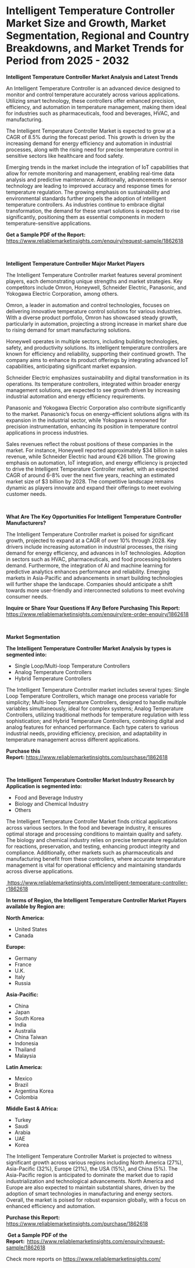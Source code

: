 <p><h1>Intelligent Temperature Controller Market Size and Growth, Market Segmentation, Regional and Country Breakdowns, and Market Trends for Period from 2025 -  2032</h1></p><p><strong>Intelligent Temperature Controller Market Analysis and Latest Trends</strong></p>
<p><p>An Intelligent Temperature Controller is an advanced device designed to monitor and control temperature accurately across various applications. Utilizing smart technology, these controllers offer enhanced precision, efficiency, and automation in temperature management, making them ideal for industries such as pharmaceuticals, food and beverages, HVAC, and manufacturing.</p><p>The Intelligent Temperature Controller Market is expected to grow at a CAGR of 8.5% during the forecast period. This growth is driven by the increasing demand for energy efficiency and automation in industrial processes, along with the rising need for precise temperature control in sensitive sectors like healthcare and food safety. </p><p>Emerging trends in the market include the integration of IoT capabilities that allow for remote monitoring and management, enabling real-time data analysis and predictive maintenance. Additionally, advancements in sensor technology are leading to improved accuracy and response times for temperature regulation. The growing emphasis on sustainability and environmental standards further propels the adoption of intelligent temperature controllers. As industries continue to embrace digital transformation, the demand for these smart solutions is expected to rise significantly, positioning them as essential components in modern temperature-sensitive applications.</p></p>
<p><strong>Get a Sample PDF of the Report:&nbsp;</strong> <a href="https://www.reliablemarketinsights.com/enquiry/request-sample/1862618?utm_campaign=1887&utm_medium=2&utm_source=Github&utm_content=ia&utm_term=16022025&utm_id=intelligent-temperature-controller">https://www.reliablemarketinsights.com/enquiry/request-sample/1862618</a></p>
<p>&nbsp;</p>
<p><strong>Intelligent Temperature Controller Major Market Players</strong></p>
<p><p>The Intelligent Temperature Controller market features several prominent players, each demonstrating unique strengths and market strategies. Key competitors include Omron, Honeywell, Schneider Electric, Panasonic, and Yokogawa Electric Corporation, among others.</p><p>Omron, a leader in automation and control technologies, focuses on delivering innovative temperature control solutions for various industries. With a diverse product portfolio, Omron has showcased steady growth, particularly in automation, projecting a strong increase in market share due to rising demand for smart manufacturing solutions.</p><p>Honeywell operates in multiple sectors, including building technologies, safety, and productivity solutions. Its intelligent temperature controllers are known for efficiency and reliability, supporting their continued growth. The company aims to enhance its product offerings by integrating advanced IoT capabilities, anticipating significant market expansion.</p><p>Schneider Electric emphasizes sustainability and digital transformation in its operations. Its temperature controllers, integrated within broader energy management solutions, are expected to see growth driven by increasing industrial automation and energy efficiency requirements.</p><p>Panasonic and Yokogawa Electric Corporation also contribute significantly to the market. Panasonic’s focus on energy-efficient solutions aligns with its expansion in the industrial sector, while Yokogawa is renowned for precision instrumentation, enhancing its position in temperature control applications in process industries.</p><p>Sales revenues reflect the robust positions of these companies in the market. For instance, Honeywell reported approximately $34 billion in sales revenue, while Schneider Electric had around €26 billion. The growing emphasis on automation, IoT integration, and energy efficiency is projected to drive the Intelligent Temperature Controller market, with an expected CAGR of around 6-8% over the next five years, reaching an estimated market size of $3 billion by 2028. The competitive landscape remains dynamic as players innovate and expand their offerings to meet evolving customer needs.</p></p>
<p>&nbsp;</p>
<p><strong>What Are The Key Opportunities For Intelligent Temperature Controller Manufacturers?</strong></p>
<p><p>The Intelligent Temperature Controller market is poised for significant growth, projected to expand at a CAGR of over 10% through 2028. Key drivers include increasing automation in industrial processes, the rising demand for energy efficiency, and advances in IoT technologies. Adoption in sectors such as HVAC, pharmaceuticals, and food processing bolsters demand. Furthermore, the integration of AI and machine learning for predictive analytics enhances performance and reliability. Emerging markets in Asia-Pacific and advancements in smart building technologies will further shape the landscape. Companies should anticipate a shift towards more user-friendly and interconnected solutions to meet evolving consumer needs.</p></p>
<p><strong>Inquire or Share Your Questions If Any Before Purchasing This Report:</strong> <a href="https://www.reliablemarketinsights.com/enquiry/pre-order-enquiry/1862618?utm_campaign=1887&utm_medium=2&utm_source=Github&utm_content=ia&utm_term=16022025&utm_id=intelligent-temperature-controller">https://www.reliablemarketinsights.com/enquiry/pre-order-enquiry/1862618</a></p>
<p>&nbsp;</p>
<p><strong>Market Segmentation</strong></p>
<p><strong>The Intelligent Temperature Controller Market Analysis by types is segmented into:</strong></p>
<p><ul><li>Single Loop/Multi-loop Temperature Controllers</li><li>Analog Temperature Controllers</li><li>Hybrid Temperature Controllers</li></ul></p>
<p><p>The Intelligent Temperature Controller market includes several types: Single Loop Temperature Controllers, which manage one process variable for simplicity; Multi-loop Temperature Controllers, designed to handle multiple variables simultaneously, ideal for complex systems; Analog Temperature Controllers, utilizing traditional methods for temperature regulation with less sophistication; and Hybrid Temperature Controllers, combining digital and analog features for enhanced performance. Each type caters to various industrial needs, providing efficiency, precision, and adaptability in temperature management across different applications.</p></p>
<p><strong>Purchase this Report:&nbsp;</strong><a href="https://www.reliablemarketinsights.com/purchase/1862618?utm_campaign=1887&utm_medium=2&utm_source=Github&utm_content=ia&utm_term=16022025&utm_id=intelligent-temperature-controller">https://www.reliablemarketinsights.com/purchase/1862618</a></p>
<p>&nbsp;</p>
<p><strong>The Intelligent Temperature Controller Market Industry Research by Application is segmented into:</strong></p>
<p><ul><li>Food and Beverage Industry</li><li>Biology and Chemical Industry</li><li>Others</li></ul></p>
<p><p>The Intelligent Temperature Controller Market finds critical applications across various sectors. In the food and beverage industry, it ensures optimal storage and processing conditions to maintain quality and safety. The biology and chemical industry relies on precise temperature regulation for reactions, preservation, and testing, enhancing product integrity and compliance. Additionally, other markets such as pharmaceuticals and manufacturing benefit from these controllers, where accurate temperature management is vital for operational efficiency and maintaining standards across diverse applications.</p></p>
<p><a href="https://www.reliablemarketinsights.com/intelligent-temperature-controller-r1862618?utm_campaign=1887&utm_medium=2&utm_source=Github&utm_content=ia&utm_term=16022025&utm_id=intelligent-temperature-controller">&nbsp;https://www.reliablemarketinsights.com/intelligent-temperature-controller-r1862618</a></p>
<p><strong>In terms of Region, the Intelligent Temperature Controller Market Players available by Region are:</strong></p>
<p>
    <p> <strong> North America: </strong>
        <ul>
            <li>United States</li>
            <li>Canada</li>
        </ul>
        </p> 
    <p> <strong> Europe: </strong>
        <ul>
            <li>Germany</li>
            <li>France</li>
            <li>U.K.</li>
            <li>Italy</li>
            <li>Russia</li>
        </ul>
        </p> 
    <p> <strong> Asia-Pacific: </strong>
        <ul>
            <li>China</li>
            <li>Japan</li>
            <li>South Korea</li>
            <li>India</li>
            <li>Australia</li>
            <li>China Taiwan</li>
            <li>Indonesia</li>
            <li>Thailand</li>
            <li>Malaysia</li>
        </ul>
        </p> 
    <p> <strong> Latin America: </strong>
        <ul>
            <li>Mexico</li>
            <li>Brazil</li>
            <li>Argentina Korea</li>
            <li>Colombia</li>
        </ul>
        </p> 
    <p> <strong> Middle East & Africa: </strong>
        <ul>
            <li>Turkey</li>
            <li>Saudi</li>
            <li>Arabia</li>
            <li>UAE</li>
            <li>Korea</li>
        </ul>
    </p>
    </p>
<p><p>The Intelligent Temperature Controller Market is projected to witness significant growth across various regions including North America (27%), Asia-Pacific (32%), Europe (21%), the USA (15%), and China (5%). The Asia-Pacific region is anticipated to dominate the market due to rapid industrialization and technological advancements. North America and Europe are also expected to maintain substantial shares, driven by the adoption of smart technologies in manufacturing and energy sectors. Overall, the market is poised for robust expansion globally, with a focus on enhanced efficiency and automation.</p></p>
<p><strong>Purchase this Report: </strong><a href="https://www.reliablemarketinsights.com/purchase/1862618?utm_campaign=1887&utm_medium=2&utm_source=Github&utm_content=ia&utm_term=16022025&utm_id=intelligent-temperature-controller">https://www.reliablemarketinsights.com/purchase/1862618</a></p>
<p>&nbsp;<strong>Get a Sample PDF of the Report:&nbsp;&nbsp;</strong><a href="https://www.reliablemarketinsights.com/enquiry/request-sample/1862618?utm_campaign=1887&utm_medium=2&utm_source=Github&utm_content=ia&utm_term=16022025&utm_id=intelligent-temperature-controller">https://www.reliablemarketinsights.com/enquiry/request-sample/1862618</a></p>
<p><strong></strong></p>
<p>Check more reports on <a href="https://www.reliablemarketinsights.com/?utm_campaign=1887&utm_medium=2&utm_source=Github&utm_content=ia&utm_term=16022025&utm_id=intelligent-temperature-controller">https://www.reliablemarketinsights.com/</a></p>